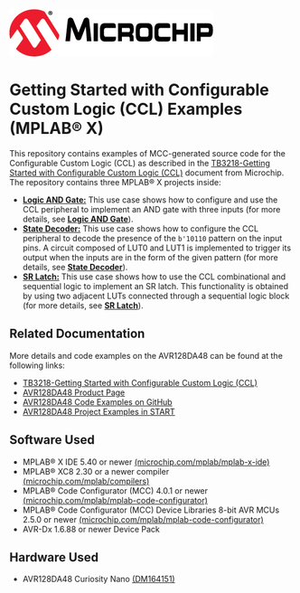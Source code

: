 [![MCHP](images/microchip.png)](https://www.microchip.com)

# Getting Started with Configurable Custom Logic (CCL) Examples (MPLAB® X)

This repository contains examples of MCC-generated source code for the Configurable Custom Logic (CCL) as described in the [TB3218-Getting Started with Configurable Custom Logic (CCL)](http://ww1.microchip.com/downloads/en/Appnotes/TB3218-Getting-Started-with-CCL-90003218A.pdf) document from Microchip. The repository contains three MPLAB® X projects inside:

* [<strong>Logic AND Gate:</strong>](Logic_AND_Gate) This use case shows how to configure and use the CCL peripheral to implement an AND gate with three inputs (for more details, see [<strong>Logic AND Gate</strong>](Logic_AND_Gate)).
* [<strong>State Decoder:</strong>](State_Decoder) This use case shows how to configure the CCL peripheral to decode the presence of the `b'10110` pattern on the input pins. A circuit composed of LUT0 and LUT1 is implemented to trigger its output when the inputs are in the form of the given pattern (for more details, see [<strong>State Decoder</strong>](State_Decoder)).
* [<strong>SR Latch:</strong>](SR_Latch) This use case shows how to use the CCL combinational and sequential logic to implement an SR latch. This functionality is obtained by using two adjacent LUTs connected through a sequential logic block (for more details, see [<strong>SR Latch</strong>](SR_Latch)).

## Related Documentation
More details and code examples on the AVR128DA48 can be found at the following links:
- [TB3218-Getting Started with Configurable Custom Logic (CCL)](http://ww1.microchip.com/downloads/en/Appnotes/TB3218-Getting-Started-with-CCL-90003218A.pdf)
- [AVR128DA48 Product Page](https://www.microchip.com/wwwproducts/en/AVR128DA48)
- [AVR128DA48 Code Examples on GitHub](https://github.com/microchip-pic-avr-examples?q=avr128da48)
- [AVR128DA48 Project Examples in START](https://start.atmel.com/#examples/AVR128DA48CuriosityNano)


## Software Used
- MPLAB® X IDE 5.40 or newer [(microchip.com/mplab/mplab-x-ide)](http://www.microchip.com/mplab/mplab-x-ide)
- MPLAB® XC8 2.30 or a newer compiler [(microchip.com/mplab/compilers)](http://www.microchip.com/mplab/compilers)
- MPLAB® Code Configurator (MCC) 4.0.1 or newer [(microchip.com/mplab/mplab-code-configurator)](https://www.microchip.com/mplab/mplab-code-configurator)
- MPLAB® Code Configurator (MCC) Device Libraries 8-bit AVR MCUs 2.5.0 or newer [(microchip.com/mplab/mplab-code-configurator)](https://www.microchip.com/mplab/mplab-code-configurator)
- AVR-Dx 1.6.88 or newer Device Pack


## Hardware Used
- AVR128DA48 Curiosity Nano [(DM164151)](https://www.microchip.com/Developmenttools/ProductDetails/DM164151)

